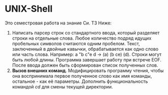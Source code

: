 UNIX-Shell
==========
Это семестровая работа на знание Си. ТЗ Ниже:

1. Написать парсер строк со стандартного ввода, который разделяет строки на отдельные слова. Любое количество подряд идущих пробельных символов считаются одним пробелом. Текст, заключенный в двойные кавычки, обрабатывается как одно слово или часть слова.
	Например:  a "b c"e d -> (a) (b ce) (d).
Строки могут быть любой длины. Программа завершает работу при встрече EOF. После ввода должен быть сформирован список полученных слов.
2. **Вызов внешних команд**. Модифицировать программу чтения, чтобы она воспринимала первое полученное слово как имя команды, остальное - как её параметры. Дополнить функциональность командой *cd* для смены текущей директории.
